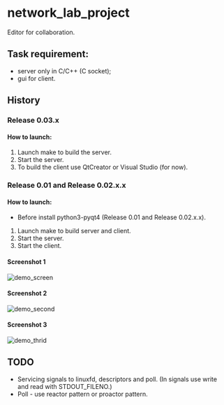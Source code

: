 # network_lab_project
Editor for collaboration. 

## Task requirement:
* server only in C/C++ (C socket);
* gui for client.

## History 

### Release 0.03.x

#### How to launch:
1. Launch make to build the server.
2. Start the server.
3. To build the client use QtCreator or Visual Studio (for now).

### Release 0.01 and Release 0.02.x.x

#### How to launch:
* Before install python3-pyqt4 (Release 0.01 and Release 0.02.x.x).
1. Launch make to build server and client.
2. Start the server.
3. Start the client.

#### Screenshot 1
![demo_screen](https://user-images.githubusercontent.com/32968460/34411660-63ba9440-ebd8-11e7-8215-6958b7eef73e.png)

#### Screenshot 2
![demo_second](https://user-images.githubusercontent.com/32968460/34445288-1004c298-ecd3-11e7-8870-4c83416571fd.png)

#### Screenshot 3
![demo_thrid](https://user-images.githubusercontent.com/32968460/34482638-8af9e4a4-efb9-11e7-8eb7-9f56e03d0914.png)

## TODO
* Servicing signals to linuxfd, descriptors and poll. (In signals use write and read with STDOUT_FILENO.)
* Poll - use reactor pattern or proactor pattern.
